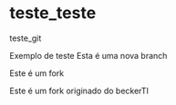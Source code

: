# teste_teste
teste_git


Exemplo de teste 
Esta é uma nova branch

Este é um fork 


Este é um fork originado do beckerTI
